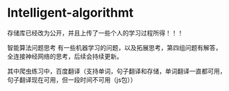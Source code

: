# Intelligent-algorithmt
存储库已经改为公开，并且上传了一些个人的学习过程所得！！！

智能算法问题思考
有一些机器学习的问题，以及拓展思考，第四组问题有解答，全连接神经网络的思考，后续会持续更新。

其中爬虫练习中，百度翻译（支持单词，句子翻译和存储，单词翻译一直都可用，句子翻译现在可用，但一段时间不可用（js包））


